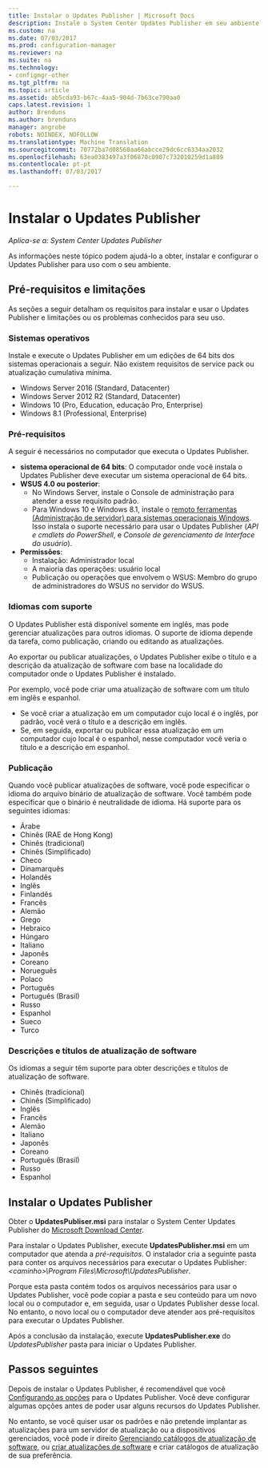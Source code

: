 ```yaml
---
title: Instalar o Updates Publisher | Microsoft Docs
description: Instale o System Center Updates Publisher em seu ambiente
ms.custom: na
ms.date: 07/03/2017
ms.prod: configuration-manager
ms.reviewer: na
ms.suite: na
ms.technology:
- configmgr-other
ms.tgt_pltfrm: na
ms.topic: article
ms.assetid: ab5cda93-b67c-4aa5-904d-7b63ce790aa0
caps.latest.revision: 1
author: Brenduns
ms.author: brenduns
manager: angrobe
robots: NOINDEX, NOFOLLOW
ms.translationtype: Machine Translation
ms.sourcegitcommit: 70772ba7d08560aa66abcce29dc6cc6334aa2032
ms.openlocfilehash: 63ea0383497a3f06870c0907c732010259d1a809
ms.contentlocale: pt-pt
ms.lasthandoff: 07/03/2017

---
```

# <a name="install-updates-publisher"></a>Instalar o Updates Publisher

*Aplica-se a: System Center Updates Publisher*

As informações neste tópico podem ajudá-lo a obter, instalar e configurar o Updates Publisher para uso com o seu ambiente.


## <a name="prerequisites-and-limitations"></a>Pré-requisitos e limitações
As seções a seguir detalham os requisitos para instalar e usar o Updates Publisher e limitações ou os problemas conhecidos para seu uso.

### <a name="operating-systems"></a>Sistemas operativos
Instale e execute o Updates Publisher em um edições de 64 bits dos sistemas operacionais a seguir. Não existem requisitos de service pack ou atualização cumulativa mínima.

-   Windows Server 2016 (Standard, Datacenter)
-   Windows Server 2012 R2 (Standard, Datacenter)
-   Windows 10 (Pro, Education, educação Pro, Enterprise)
-   Windows 8.1 (Professional, Enterprise)

### <a name="prerequisites"></a>Pré-requisitos
A seguir é necessários no computador que executa o Updates Publisher.

-   **sistema operacional de 64 bits**: O computador onde você instala o Updates Publisher deve executar um sistema operacional de 64 bits.
-   **WSUS 4.0 ou posterior**:
    -   No Windows Server, instale o Console de administração para atender a esse requisito padrão.
    -   Para Windows 10 e Windows 8.1, instale o [remoto ferramentas (Administração de servidor) para sistemas operacionais Windows](https://support.microsoft.com/help/2693643/remote-server-administration-tools-rsat-for-windows-operating-systems). Isso instala o suporte necessário para usar o Updates Publisher (*API e cmdlets do PowerShell*, e *Console de gerenciamento de Interface do usuário*).
-   **Permissões**:
    -   Instalação: Administrador local
    -   A maioria das operações: usuário local
    -   Publicação ou operações que envolvem o WSUS: Membro do grupo de administradores do WSUS no servidor do WSUS.

### <a name="supported-languages"></a>Idiomas com suporte
O Updates Publisher está disponível somente em inglês, mas pode gerenciar atualizações para outros idiomas. O suporte de idioma depende da tarefa, como publicação, criando ou editando as atualizações.

Ao exportar ou publicar atualizações, o Updates Publisher exibe o título e a descrição da atualização de software com base na localidade do computador onde o Updates Publisher é instalado.

Por exemplo, você pode criar uma atualização de software com um título em inglês e espanhol.

-   Se você criar a atualização em um computador cujo local é o inglês, por padrão, você verá o título e a descrição em inglês.
-   Se, em seguida, exportar ou publicar essa atualização em um computador cujo local é o espanhol, nesse computador você veria o título e a descrição em espanhol.

### <a name="publishing"></a>Publicação
Quando você publicar atualizações de software, você pode especificar o idioma do arquivo binário de atualização de software. Você também pode especificar que o binário é neutralidade de idioma. Há suporte para os seguintes idiomas:

-   Árabe
-   Chinês (RAE de Hong Kong)
-   Chinês (tradicional)
-   Chinês (Simplificado)
-   Checo
-   Dinamarquês
-   Holandês
-   Inglês
-   Finlandês
-   Francês
-   Alemão
-   Grego
-   Hebraico
-   Húngaro
-   Italiano
-   Japonês
-   Coreano
-   Norueguês
-   Polaco
-   Português
-   Português (Brasil)
-   Russo
-   Espanhol
-   Sueco
-   Turco

### <a name="software-update-titles-and-descriptions"></a>Descrições e títulos de atualização de software
Os idiomas a seguir têm suporte para obter descrições e títulos de atualização de software.

-   Chinês (tradicional)
-   Chinês (Simplificado)
-   Inglês
-   Francês
-   Alemão
-   Italiano
-   Japonês
-   Coreano
-   Português (Brasil)
-   Russo
-   Espanhol



## <a name="install-updates-publisher"></a>Instalar o Updates Publisher
Obter o **UpdatesPubliser.msi** para instalar o System Center Updates Publisher do [Microsoft Download Center](https://go.microsoft.com/fwlink/?linkid=847967).

Para instalar o Updates Publisher, execute **UpdatesPublisher.msi** em um computador que atenda a *pré-requisitos*. O instalador cria a seguinte pasta para conter os arquivos necessários para executar o Updates Publisher:  *&lt;caminho&gt;\Program Files\Microsoft\UpdatesPublisher*.

Porque esta pasta contém todos os arquivos necessários para usar o Updates Publisher, você pode copiar a pasta e seu conteúdo para um novo local ou o computador e, em seguida, usar o Updates Publisher desse local. No entanto, o novo local ou o computador deve atender aos pré-requisitos para executar o Updates Publisher.

Após a conclusão da instalação, execute **UpdatesPublisher.exe** do *UpdatesPublisher* pasta para iniciar o Updates Publisher.

## <a name="next-steps"></a>Passos seguintes
 Depois de instalar o Updates Publisher, é recomendável que você [Configurando as opções](updates-publisher-options.md) para o Updates Publisher. Você deve configurar algumas opções antes de poder usar alguns recursos do Updates Publisher.

 No entanto, se você quiser usar os padrões e não pretende implantar as atualizações para um servidor de atualização ou a dispositivos gerenciados, você pode ir direito [Gerenciando catálogos de atualização de software](updates-publisher-catalogs.md), ou [criar atualizações de software](create-updates-with-updates-publisher.md) e criar catálogos de atualização de sua preferência.

